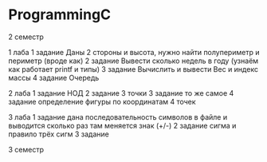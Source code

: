 # ProgrammingC
 2 семестр
 
 1 лаба
 1 задание 
 Даны 2 стороны и высота, нужно найти полупериметр и периметр (вроде как)
 2 задание
 Вывести сколько недель в году (узнаём как работает printf и типы)
 3 задание
 Вычислить и вывести Вес и индекс массы
 4 задание 
 Очередь
 
 2 лаба
 1 задание 
 НОД
 2 задание
 3 точки
 3 задание
 то же самое
 4 задание
 определение фигуры по координатам 4 точек

3 лаба
1 задание
дана последовательность символов в файле и выводится сколько раз там меняется знак (+/-)
2 задание
сигма и правило трёх сигм
3 задание

3 семестр

